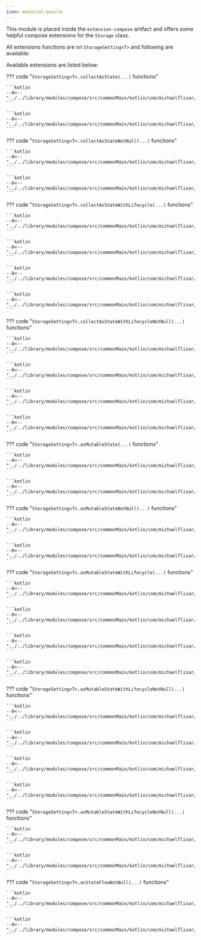 ```yaml
---
icon: material/puzzle
---
```


This module is placed inside the `extension-compose` artifact and offers some helpful compose extensions for the `Storage` class.

All extensions functions are on `StorageSetting<T>` and following are available:

Available extensions are listed below:

??? code "`StorageSetting<T>.collectAsState(...)` functions"

    ```kotlin
    --8<-- "../../library/modules/compose/src/commonMain/kotlin/com/michaelflisar/kotpreferences/compose/CollectAsStateExtensions.kt:collectAsState1"
    ```

    ```kotlin
    --8<-- "../../library/modules/compose/src/commonMain/kotlin/com/michaelflisar/kotpreferences/compose/CollectAsStateExtensions.kt:collectAsState2"
    ```

??? code "`StorageSetting<T>.collectAsStateNotNull(...)` functions"

    ```kotlin
    --8<-- "../../library/modules/compose/src/commonMain/kotlin/com/michaelflisar/kotpreferences/compose/CollectAsStateExtensions.kt:collectAsStateNotNull1"
    ```
    
    ```kotlin
    --8<-- "../../library/modules/compose/src/commonMain/kotlin/com/michaelflisar/kotpreferences/compose/CollectAsStateExtensions.kt:collectAsStateNotNull2"
    ```

??? code "`StorageSetting<T>.collectAsStateWithLifecycle(...)` functions"

    ```kotlin
    --8<-- "../../library/modules/compose/src/commonMain/kotlin/com/michaelflisar/kotpreferences/compose/CollectAsStateWithLifecycleExtensions.kt:collectAsStateWithLifecycle1"
    ```

    ```kotlin
    --8<-- "../../library/modules/compose/src/commonMain/kotlin/com/michaelflisar/kotpreferences/compose/CollectAsStateWithLifecycleExtensions.kt:collectAsStateWithLifecycle2"
    ```

    ```kotlin
    --8<-- "../../library/modules/compose/src/commonMain/kotlin/com/michaelflisar/kotpreferences/compose/CollectAsStateWithLifecycleExtensions.kt:collectAsStateWithLifecycle3"
    ```

    ```kotlin
    --8<-- "../../library/modules/compose/src/commonMain/kotlin/com/michaelflisar/kotpreferences/compose/CollectAsStateWithLifecycleExtensions.kt:collectAsStateWithLifecycle4"
    ```

??? code "`StorageSetting<T>.collectAsStateWithLifecycleNotNull(...)` functions"

    ```kotlin
    --8<-- "../../library/modules/compose/src/commonMain/kotlin/com/michaelflisar/kotpreferences/compose/CollectAsStateWithLifecycleExtensions.kt:collectAsStateWithLifecycleNotNull1"
    ```
    
    ```kotlin
    --8<-- "../../library/modules/compose/src/commonMain/kotlin/com/michaelflisar/kotpreferences/compose/CollectAsStateWithLifecycleExtensions.kt:collectAsStateWithLifecycleNotNull2"
    ```

    ```kotlin
    --8<-- "../../library/modules/compose/src/commonMain/kotlin/com/michaelflisar/kotpreferences/compose/CollectAsStateWithLifecycleExtensions.kt:collectAsStateWithLifecycleNotNull3"
    ```

    ```kotlin
    --8<-- "../../library/modules/compose/src/commonMain/kotlin/com/michaelflisar/kotpreferences/compose/CollectAsStateWithLifecycleExtensions.kt:collectAsStateWithLifecycleNotNull4"
    ```

??? code "`StorageSetting<T>.asMutableState(...)` functions"

    ```kotlin
    --8<-- "../../library/modules/compose/src/commonMain/kotlin/com/michaelflisar/kotpreferences/compose/MutableStateExtensions.kt:asMutableState1"
    ```
    
    ```kotlin
    --8<-- "../../library/modules/compose/src/commonMain/kotlin/com/michaelflisar/kotpreferences/compose/MutableStateExtensions.kt:asMutableState2"
    ```

??? code "`StorageSetting<T>.asMutableStateNotNull(...)` functions"

    ```kotlin
    --8<-- "../../library/modules/compose/src/commonMain/kotlin/com/michaelflisar/kotpreferences/compose/MutableStateExtensions.kt:asMutableStateNotNull1"
    ```
    
    ```kotlin
    --8<-- "../../library/modules/compose/src/commonMain/kotlin/com/michaelflisar/kotpreferences/compose/MutableStateExtensions.kt:asMutableStateNotNull2"
    ```

??? code "`StorageSetting<T>.asMutableStateWithLifecycle(...)` functions"

    ```kotlin
    --8<-- "../../library/modules/compose/src/commonMain/kotlin/com/michaelflisar/kotpreferences/compose/MutableStateWithLifecycleExtensions.kt:asMutableStateWithLifecycle1"
    ```
    
    ```kotlin
    --8<-- "../../library/modules/compose/src/commonMain/kotlin/com/michaelflisar/kotpreferences/compose/MutableStateWithLifecycleExtensions.kt:asMutableStateWithLifecycle2"
    ```

    ```kotlin
    --8<-- "../../library/modules/compose/src/commonMain/kotlin/com/michaelflisar/kotpreferences/compose/MutableStateWithLifecycleExtensions.kt:asMutableStateWithLifecycle3"
    ```
    
    ```kotlin
    --8<-- "../../library/modules/compose/src/commonMain/kotlin/com/michaelflisar/kotpreferences/compose/MutableStateWithLifecycleExtensions.kt:asMutableStateWithLifecycle4"
    ```

??? code "`StorageSetting<T>.asMutableStateWithLifecycleNotNull(...)` functions"

    ```kotlin
    --8<-- "../../library/modules/compose/src/commonMain/kotlin/com/michaelflisar/kotpreferences/compose/MutableStateWithLifecycleExtensions.kt:asMutableStateWithLifecycleNotNull1"
    ```
    
    ```kotlin
    --8<-- "../../library/modules/compose/src/commonMain/kotlin/com/michaelflisar/kotpreferences/compose/MutableStateWithLifecycleExtensions.kt:asMutableStateWithLifecycleNotNull2"
    ```

    ```kotlin
    --8<-- "../../library/modules/compose/src/commonMain/kotlin/com/michaelflisar/kotpreferences/compose/MutableStateWithLifecycleExtensions.kt:asMutableStateWithLifecycleNotNull3"
    ```
    
    ```kotlin
    --8<-- "../../library/modules/compose/src/commonMain/kotlin/com/michaelflisar/kotpreferences/compose/MutableStateWithLifecycleExtensions.kt:asMutableStateWithLifecycleNotNull4"
    ```

??? code "`StorageSetting<T>.asMutableStateWithLifecycleNotNull(...)` functions"
    
    ```kotlin
    --8<-- "../../library/modules/compose/src/commonMain/kotlin/com/michaelflisar/kotpreferences/compose/StateFlowExtensions.kt:asStateFlow1"
    ```
    
    ```kotlin
    --8<-- "../../library/modules/compose/src/commonMain/kotlin/com/michaelflisar/kotpreferences/compose/StateFlowExtensions.kt:asStateFlow1"
    ```

??? code "`StorageSetting<T>.asStateFlowNotNull(...)` functions"

    ```kotlin
    --8<-- "../../library/modules/compose/src/commonMain/kotlin/com/michaelflisar/kotpreferences/compose/StateFlowExtensions.kt:asStateFlowNotNull1"
    ```
    
    ```kotlin
    --8<-- "../../library/modules/compose/src/commonMain/kotlin/com/michaelflisar/kotpreferences/compose/StateFlowExtensions.kt:asStateFlowNotNull2"
    ```